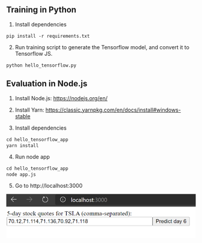 ## Training in Python

1. Install dependencies
```
pip install -r requirements.txt
```

2. Run training script to generate the Tensorflow model, and convert it to Tensorflow JS.
```
python hello_tensorflow.py
```

## Evaluation in Node.js

1. Install Node.js: https://nodejs.org/en/

2. Install Yarn: https://classic.yarnpkg.com/en/docs/install#windows-stable

3. Install dependencies
```
cd hello_tensorflow_app
yarn install
```

4. Run node app
```
cd hello_tensorflow_app
node app.js
```

5. Go to http://localhost:3000

![example](https://github.com/lisaong/adl/raw/master/HelloWorld/example.png)

